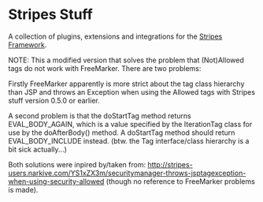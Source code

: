 # Stripes Stuff

A collection of plugins, extensions and integrations for the [Stripes Framework](https://github.com/StripesFramework/stripes).

NOTE:
This a modified version that solves the problem that (Not)Allowed tags do not work with FreeMarker.
There are two problems:

Firstly FreeMarker apparently is more strict about the tag class hierarchy than JSP and throws an Exception when using the Allowed tags with Stripes stuff version 0.5.0 or earlier. 

A second problem is that the doStartTag method returns EVAL_BODY_AGAIN, which is a value specified by the IterationTag class for use by the doAfterBody() method.  A doStartTag method should return EVAL_BODY_INCLUDE instead.
(btw. the Tag interface/class hierarchy is a bit sick actually...)

Both solutions were inpired by/taken from: 
  http://stripes-users.narkive.com/YS1xZX3m/securitymanager-throws-jsptagexception-when-using-security-allowed
(though no reference to FreeMarker problems is made).
